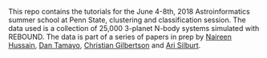 This repo contains the tutorials for the June 4-8th, 2018 Astroinformatics summer school at Penn State, clustering and classification session. The data used is a collection of 25,000 3-planet N-body systems simulated with REBOUND. The data is part of a series of papers in prep by [Naireen Hussain](https://github.com/Naireen), [Dan Tamayo](https://github.com/dtamayo), [Christian Gilbertson](https://github.com/christiangil) and [Ari Silburt](https://github.com/silburt). 

